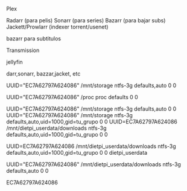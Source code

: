 Plex

Radarr (para pelis)
Sonarr (para series)
Bazarr (para bajar subs)
Jackett/Prowlarr (indexer torrent/usenet)

bazarr para subtitulos

Transmission

jellyfin

darr,sonarr, bazzar,jacket, etc

UUID="EC7A62797A624086" /mnt/storage ntfs-3g defaults,auto 0 0

UUID="EC7A62797A624086" /proc proc defaults 0 0

UUID="EC7A62797A624086" /mnt/storage ntfs-3g defaults,auto 0 0
UUID="EC7A62797A624086" /mnt/storage ntfs-3g defaults,auto,uid=1000,gid=tu_grupo 0 0
UUID=EC7A62797A624086 /mnt/dietpi_userdata/downloads ntfs-3g defaults,auto,uid=1000,gid=tu_grupo 0 0

UUID=EC7A62797A624086 /mnt/dietpi_userdata/downloads ntfs-3g defaults,auto,uid=1000,gid=tu_grupo 0 0
dietpi_userdata

UUID="EC7A62797A624086" /mnt/dietpi_userdata/downloads ntfs-3g defaults,auto 0 0

EC7A62797A624086
